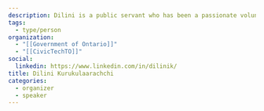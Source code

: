 ```yaml
---
description: Dilini is a public servant who has been a passionate volunteer within the civic tech community, serving as a co-organizer and participating in a number of civic tech initiatives over the past two years. Since 2018, she has founded and led a civic tech project that is supporting young people in transitional housing through tech skills mentoring.
tags:
  - type/person
organization:
  - "[[Government of Ontario]]"
  - "[[CivicTechTO]]"
social:
  linkedin: https://www.linkedin.com/in/dilinik/
title: Dilini Kurukulaarachchi
categories:
  - organizer
  - speaker
---
```


